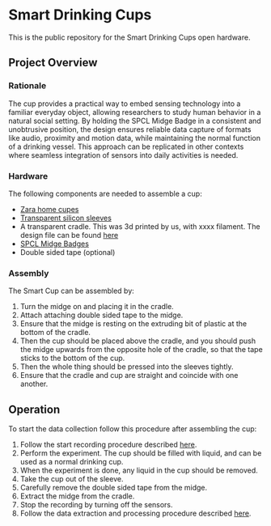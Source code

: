 # Smart Drinking Cups
This is the public repository for the Smart Drinking Cups open hardware. 

## Project Overview
### Rationale
The cup provides a practical way to embed sensing technology into a familiar everyday object, allowing researchers to study human behavior in  a natural social setting.
By holding the SPCL Midge Badge in a consistent and unobtrusive position, the design ensures reliable data capture of formats like audio, proximity and motion data, while maintaining the normal function of a drinking vessel.
This approach can be replicated in other contexts where seamless integration of sensors into daily activities is needed.

### Hardware
The following components are needed to assemble a cup:
- [Zara home cupes](https://www.zara.com/nl/nl/recht-kristallook-drinkglas-p40254402.html)
- [Transparent silicon sleeves](https://web.archive.org/web/20250827082532/https://www.amazon.nl/dp/B0BVFHP79J?ref=ppx_yo2ov_dt_b_fed_asin_title)
- A transparent cradle. This was 3d printed by us, with xxxx filament. The design file can be found [here](midge_2%202025-05-19%2009-57-53%2019%20May%202025%2009-57AM.stl)
- [SPCL Midge Badges](https://github.com/TUDelft-SPC-Lab/spcl_midge_hardware)
- Double sided tape (optional)

### Assembly

The Smart Cup can be assembled by:
1. Turn the midge on and placing it in the cradle.
2. Attach attaching double sided tape to the midge.
2. Ensure that the midge is resting on the extruding bit of plastic at the bottom of the cradle.
3. Then the cup should be placed above the cradle, and you should push the midge upwards from the opposite hole of the cradle, so that the tape sticks to the bottom of the cup.
4. Then the whole thing should be pressed into the sleeves tightly. 
5. Ensure that the cradle and cup are straight and coincide with one another.

## Operation

To start the data collection follow this procedure after assembling the cup:
1. Follow the start recording procedure described [here](https://github.com/TUDelft-SPC-Lab/midge-code?tab=readme-ov-file#recording-data).
3. Perform the experiment. The cup should be filled with liquid, and can be used as a normal drinking cup.
4. When the experiment is done, any liquid in the cup should be removed.
5. Take the cup out of the sleeve.
7. Carefully remove the double sided tape from the midge.
6. Extract the midge from the cradle.
7. Stop the recording by turning off the sensors.
8. Follow the data extraction and processing procedure described [here](https://github.com/TUDelft-SPC-Lab/midge-code?tab=readme-ov-file#recording-data).


